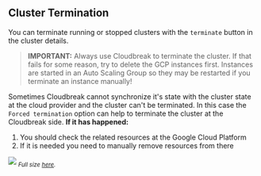 ## Cluster Termination

You can terminate running or stopped clusters with the `terminate` button in the cluster details.

>**IMPORTANT:** Always use Cloudbreak to terminate the cluster. If that fails for some reason, try to delete the 
GCP instances first. Instances are started in an Auto Scaling Group so they may be restarted if you terminate an 
instance manually!

Sometimes Cloudbreak cannot synchronize it's state with the cluster state at the cloud provider and the cluster can't
 be terminated. In this case the `Forced termination` option can help to terminate the cluster at the Cloudbreak 
 side. **If it has happened:**

1. You should check the related resources at the Google Cloud Platform
2. If it is needed you need to manually remove resources from there

![](/gcp/images/gcp-forceterminate.png)
<sub>*Full size [here](/gcp/images/gcp-forceterminate.png).*</sub>
